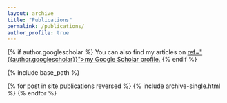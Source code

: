 ```yaml
---
layout: archive
title: "Publications"
permalink: /publications/
author_profile: true
---
```


{% if author.googlescholar %}
  You can also find my articles on <u><a> ref="{{author.googlescholar}}">my Google Scholar profile</a>.</u>
{% endif %}

{% include base_path %}

{% for post in site.publications reversed %}
  {% include archive-single.html %}
{% endfor %}
